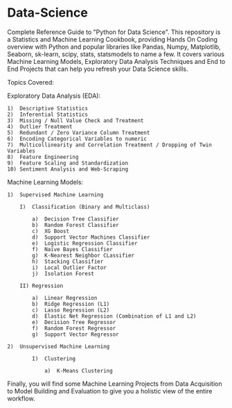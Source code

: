 # Data-Science
Complete Reference Guide to "Python for Data Science". This repository is a Statistics and Machine Learning Cookbook, providing Hands On Coding overview with Python and popular libraries like Pandas, Numpy, Matplotlib, Seaborn, sk-learn, scipy, stats, statsmodels to name a few. It covers various Machine Learning Models, Exploratory Data Analysis Techniques and End to End Projects that can help you refresh your Data Science skills.

Topics Covered:

Exploratory Data Analysis (EDA):

    1)  Descriptive Statistics
    2)  Inferential Statistics
    3)  Missing / Null Value Check and Treatment
    4)  Outlier Treatment
    5)  Redundant / Zero Variance Column Treatment
    6)  Encoding Categorical Variables to numeric
    7)  Multicollinearity and Correlation Treatment / Dropping of Twin Variables
    8)  Feature Engineering
    9)  Feature Scaling and Standardization
    10) Sentiment Analysis and Web-Scraping


Machine Learning Models:

    1)  Supervised Machine Learning

        I)  Classification (Binary and Multiclass)

            a)  Decision Tree Classifier
            b)  Random Forest Classifier
            c)  XG Boost
            d)  Support Vector Machines Classifier
            e)  Logistic Regression Classifier
            f)  Naïve Bayes Classifier
            g)  K-Nearest Neighbor CLassifier
            h)  Stacking Classifier
            i)  Local Outlier Factor
            j)  Isolation Forest

        II) Regression

            a)  Linear Regression
            b)  Ridge Regression (L1)
            c)  Lasso Regression (L2)
            d)  Elastic Net Regression (Combination of L1 and L2)
            e)  Decision Tree Regressor
            f)  Random Forest Regressor
            g)  Support Vector Regressor

    2)  Unsupervised Machine Learning

            I)  Clustering

                a)  K-Means Clustering
        
Finally, you will find some Machine Learning Projects from Data Acquisition to Model Building and Evaluation to give you a holistic view of the entire workflow.

